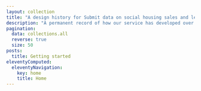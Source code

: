 ```yaml
---
layout: collection
title: "A design history for Submit data on social housing sales and lettings (aka CORE)"
description: "A permanent record of how our service has developed over time."
pagination:
  data: collections.all
  reverse: true
  size: 50
posts:
  title: Getting started
eleventyComputed:
  eleventyNavigation:
    key: home
    title: Home
---
```

